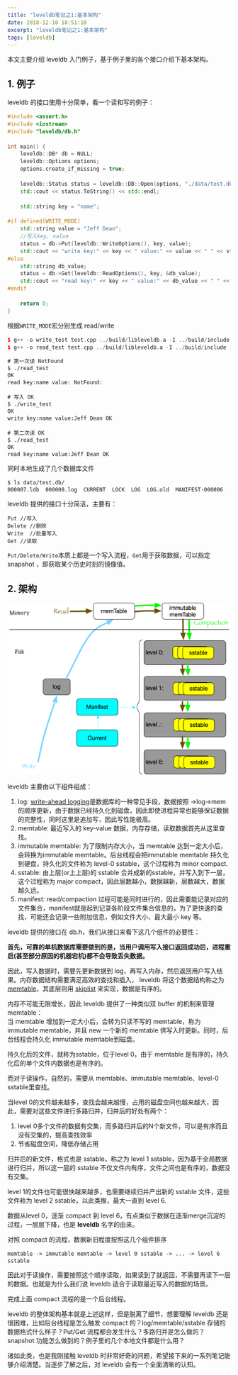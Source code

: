 ```yaml
---
title: "leveldb笔记之1:基本架构"
date: 2018-12-10 18:51:10
excerpt: "leveldb笔记之1:基本架构"
tags: [leveldb]
---
```


本文主要介绍 leveldb 入门例子，基于例子里的各个接口介绍下基本架构。

## 1. 例子

leveldb 的接口使用十分简单，看一个读和写的例子：

```cpp
#include <assert.h>
#include <iostream>
#include "leveldb/db.h"

int main() {
    leveldb::DB* db = NULL;
    leveldb::Options options;
    options.create_if_missing = true;

    leveldb::Status status = leveldb::DB::Open(options, "./data/test.db", &db);
    std::cout << status.ToString() << std::endl;

    std::string key = "name";

#if defined(WRITE_MODE)
    std::string value = "Jeff Dean";
    //写入key, value
    status = db->Put(leveldb::WriteOptions(), key, value);
    std::cout << "write key:" << key << " value:" << value << " " << status.ToString() << std::endl;
#else
    std::string db_value;
    status = db->Get(leveldb::ReadOptions(), key, &db_value);
    std::cout << "read key:" << key << " value:" << db_value << " " << status.ToString() << std::endl;
#endif

    return 0;
}
```

根据`WRITE_MODE`宏分别生成 read/write

```cpp
$ g++ -o write_test test.cpp ../build/libleveldb.a -I ../build/include -I ../include -I .. -std=c++11 -g -DLEVELDB_PLATFORM_POSIX -DLEVELDB_HAS_PORT_CONFIG_H -lpthread -DWRITE_MODE
$ g++ -o read_test test.cpp ../build/libleveldb.a -I ../build/include -I ../include -I .. -std=c++11 -g -DLEVELDB_PLATFORM_POSIX -DLEVELDB_HAS_PORT_CONFIG_H -lpthread
```

```
# 第一次读 NotFound
$ ./read_test
OK
read key:name value: NotFound:

# 写入 OK
$ ./write_test
OK
write key:name value:Jeff Dean OK

# 第二次读 OK
$ ./read_test
OK
read key:name value:Jeff Dean OK
```

同时本地生成了几个数据库文件

```
$ ls data/test.db/
000007.ldb  000008.log  CURRENT  LOCK  LOG  LOG.old  MANIFEST-000006
```

leveldb 提供的接口十分简洁，主要有：

```
Put //写入
Delete //删除
Write  //批量写入
Get //读取
```

`Put/Delete/Write`本质上都是一个写入流程，`Get`用于获取数据，可以指定 snapshot ，即获取某个历史时刻的镜像值。

## 2. 架构

![leveldb architecture](assets/images/leveldb/architecture.png)

leveldb 主要由以下组件组成：

1. log: [write-ahead logging](https://en.wikipedia.org/wiki/Write-ahead_logging)是数据库的一种常见手段，数据按照 ->log->mem 的顺序更新，由于数据已经持久化到磁盘，因此即使进程异常也能够保证数据的完整性，同时这里是追加写，因此写性能极高。  
2. memtable: 最近写入的 key-value 数据，内存存储，读取数据首先从这里查找。  
3. immutable memtable: 为了限制内存大小，当 memtable 达到一定大小后，会转换为immutable memtable。后台线程会把immutable memtable 持久化到硬盘，持久化的文件称为 level-0 sstable，这个过程称为 minor compact.  
4. sstable: 由上层(or上上层)的 sstable 合并成新的sstable，并写入到下一层，这个过程称为 major compact，因此层数越小，数据越新，层数越大，数据越久远。  
5. manifest: read/compaction 过程可能是同时进行的，因此需要能记录对应的文件集合，manifest就是起到记录各阶段文件集合信息的，为了更快速的查找，可能还会记录一些附加信息，例如文件大小、最大最小 key 等。

leveldb 提供的接口在 db.h，我们从接口来看下这几个组件的必要性：

**首先，可靠的单机数据库需要做到的是，当用户调用写入接口返回成功后，进程重启(甚至部分原因的机器宕机)都不会导致丢失数据。**

因此，写入数据时，需要先更新数据到 log，再写入内存，然后返回用户写入结果。内存数据结构需要满足高效的查找和插入， leveldb 将这个数据结构称之为 [memtable](https://izualzhy.cn/memtable-leveldb)，其底层则用 [skiplist](https://izualzhy.cn/skiplist-leveldb) 来实现，数据是有序的。

内存不可能无限增长，因此 leveldb 提供了一种类似双 buffer 的机制来管理 memtable：  
当 memtable 增加到一定大小后，会转为只读不写的 memtable，称为 immutable memtable，并且 new 一个新的 memtable 供写入时更新。同时，后台线程会持久化 immutable memtable到磁盘。

持久化后的文件，就称为sstable，位于level 0，由于 memtable 是有序的，持久化后的单个文件内数据也是有序的。

而对于读操作，自然的，需要从 memtable、immutable memtable、level-0 sstable里查找。

当level 0的文件越来越多，查找会越来越慢，占用的磁盘空间也越来越大，因此，需要对这些文件进行多路归并，归并后的好处有两个：

1. level 0多个文件的数据有交集，而多路归并后的N个新文件，可以是有序而且没有交集的，提高查找效率
2. 节省磁盘空间，降低存储占用

归并后的新文件，格式也是 sstable，称之为 level 1 sstable，因为基于全局数据进行归并，所以这一层的 sstable 不仅文件内有序，文件之间也是有序的，数据没有交集。

level 1的文件也可能很快越来越多，也需要继续归并产出新的 sstable 文件，这些文件称为 level 2 sstable，以此类推，最大一直到 level 6.

数据从level 0，逐渐 compact 到 level 6，有点类似于数据在逐渐merge沉淀的过程，一层层下降，也是 **leveldb** 名字的由来。

对照 compact 的流程，数据新旧程度按照这几个组件排序

```
memtable -> immutable memtable -> level 0 sstable -> ... -> level 6 sstable
```

因此对于读操作，需要按照这个顺序读取，如果读到了就返回，不需要再读下一层的数据。也就是为什么我们说 leveldb 适合于读取最近写入的数据的场景。

完成上面 compact 流程的是一个后台线程。

leveldb 的整体架构基本就是上述这样，但是脱离了细节，想要理解 leveldb 还是很困难，比如后台线程是怎么触发 compact 的？log/memtable/sstable 存储的数据格式什么样子？Put/Get 流程都会发生什么？多路归并是怎么做的？snapshot 功能怎么做到的？例子里的几个本地文件都是什么用？

诸如此类，也是我刚接触 leveldb 时非常好奇的问题，希望接下来的一系列笔记能够介绍清楚。当逐步了解之后，对 leveldb 会有一个全面清晰的认知。
